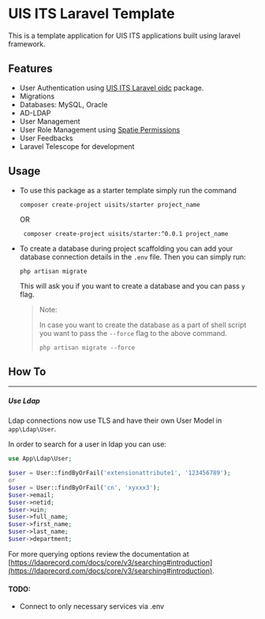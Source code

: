 # UIS ITS Laravel Template

This is a template application for UIS ITS applications built using laravel framework.

## Features
- User Authentication using [UIS ITS Laravel oidc](https://github.com/uisits/laravel-oidc) package.
- Migrations
- Databases: MySQL, Oracle
- AD-LDAP
- User Management
- User Role Management using [Spatie Permissions](https://spatie.be/docs/laravel-permission/v6/introduction)
- User Feedbacks
- Laravel Telescope for development

## Usage
- To use this package as a starter template simply run the command
    ```shell
    composer create-project uisits/starter project_name
    ```
  OR
   ```shell
    composer create-project uisits/starter:^0.0.1 project_name
    ```

- To create a database during project scaffolding you can add your database connection details in the `.env` file.
    Then you can simply run:
    ```shell
    php artisan migrate
    ```
    This will ask you if you want to create a database and you can pass `y` flag.
    > Note:
    > 
    > In case you want to create the database as a part of shell script you want to pass the `--force` flag to the above command.
    > 
    > ```shell
    > php artisan migrate --force 
    > ```

## How To

---
##### Use Ldap
Ldap connections now use TLS and have their own User Model in `app\Ldap\User`.

In order to search for a user in ldap you can use:
```php
use App\Ldap\User;

$user = User::findByOrFail('extensionattribute1', '123456789');
or
$user = User::findByOrFail('cn', 'xyxxx3');
$user->email;
$user->netid;
$user->uin;
$user->full_name;
$user->first_name;
$user->last_name;
$user->department;
```

For more querying options review the documentation at [https://ldaprecord.com/docs/core/v3/searching#introduction](https://ldaprecord.com/docs/core/v3/searching#introduction). 

#### TODO:
- Connect to only necessary services via .env
